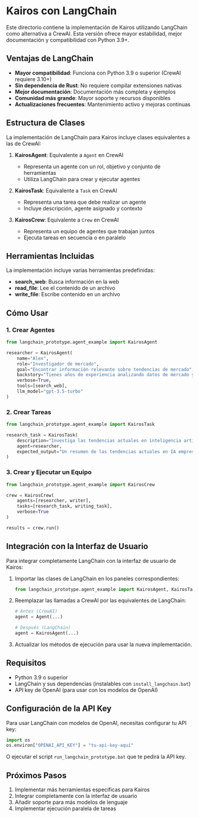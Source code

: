 # Kairos con LangChain

Este directorio contiene la implementación de Kairos utilizando LangChain como alternativa a CrewAI. Esta versión ofrece mayor estabilidad, mejor documentación y compatibilidad con Python 3.9+.

## Ventajas de LangChain

- **Mayor compatibilidad**: Funciona con Python 3.9 o superior (CrewAI requiere 3.10+)
- **Sin dependencia de Rust**: No requiere compilar extensiones nativas
- **Mejor documentación**: Documentación más completa y ejemplos
- **Comunidad más grande**: Mayor soporte y recursos disponibles
- **Actualizaciones frecuentes**: Mantenimiento activo y mejoras continuas

## Estructura de Clases

La implementación de LangChain para Kairos incluye clases equivalentes a las de CrewAI:

1. **KairosAgent**: Equivalente a `Agent` en CrewAI
   - Representa un agente con un rol, objetivo y conjunto de herramientas
   - Utiliza LangChain para crear y ejecutar agentes

2. **KairosTask**: Equivalente a `Task` en CrewAI
   - Representa una tarea que debe realizar un agente
   - Incluye descripción, agente asignado y contexto

3. **KairosCrew**: Equivalente a `Crew` en CrewAI
   - Representa un equipo de agentes que trabajan juntos
   - Ejecuta tareas en secuencia o en paralelo

## Herramientas Incluidas

La implementación incluye varias herramientas predefinidas:

- **search_web**: Busca información en la web
- **read_file**: Lee el contenido de un archivo
- **write_file**: Escribe contenido en un archivo

## Cómo Usar

### 1. Crear Agentes

```python
from langchain_prototype.agent_example import KairosAgent

researcher = KairosAgent(
    name="Alex",
    role="Investigador de mercado",
    goal="Encontrar información relevante sobre tendencias de mercado",
    backstory="Tienes años de experiencia analizando datos de mercado y tendencias.",
    verbose=True,
    tools=[search_web],
    llm_model="gpt-3.5-turbo"
)
```

### 2. Crear Tareas

```python
from langchain_prototype.agent_example import KairosTask

research_task = KairosTask(
    description="Investiga las tendencias actuales en inteligencia artificial para empresas.",
    agent=researcher,
    expected_output="Un resumen de las tendencias actuales en IA empresarial."
)
```

### 3. Crear y Ejecutar un Equipo

```python
from langchain_prototype.agent_example import KairosCrew

crew = KairosCrew(
    agents=[researcher, writer],
    tasks=[research_task, writing_task],
    verbose=True
)

results = crew.run()
```

## Integración con la Interfaz de Usuario

Para integrar completamente LangChain con la interfaz de usuario de Kairos:

1. Importar las clases de LangChain en los paneles correspondientes:
   ```python
   from langchain_prototype.agent_example import KairosAgent, KairosTask, KairosCrew
   ```

2. Reemplazar las llamadas a CrewAI por las equivalentes de LangChain:
   ```python
   # Antes (CrewAI)
   agent = Agent(...)
   
   # Después (LangChain)
   agent = KairosAgent(...)
   ```

3. Actualizar los métodos de ejecución para usar la nueva implementación.

## Requisitos

- Python 3.9 o superior
- LangChain y sus dependencias (instalables con `install_langchain.bat`)
- API key de OpenAI (para usar con los modelos de OpenAI)

## Configuración de la API Key

Para usar LangChain con modelos de OpenAI, necesitas configurar tu API key:

```python
import os
os.environ["OPENAI_API_KEY"] = "tu-api-key-aquí"
```

O ejecutar el script `run_langchain_prototype.bat` que te pedirá la API key.

## Próximos Pasos

1. Implementar más herramientas específicas para Kairos
2. Integrar completamente con la interfaz de usuario
3. Añadir soporte para más modelos de lenguaje
4. Implementar ejecución paralela de tareas
